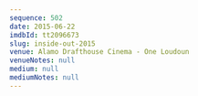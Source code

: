 ```yaml
---
sequence: 502
date: 2015-06-22
imdbId: tt2096673
slug: inside-out-2015
venue: Alamo Drafthouse Cinema - One Loudoun
venueNotes: null
medium: null
mediumNotes: null
---
```

